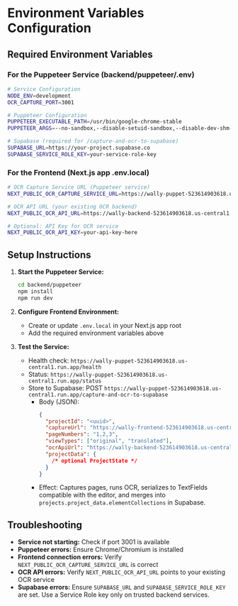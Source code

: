 # Environment Variables Configuration

## Required Environment Variables

### For the Puppeteer Service (backend/puppeteer/.env)

```bash
# Service Configuration
NODE_ENV=development
OCR_CAPTURE_PORT=3001

# Puppeteer Configuration
PUPPETEER_EXECUTABLE_PATH=/usr/bin/google-chrome-stable
PUPPETEER_ARGS=--no-sandbox,--disable-setuid-sandbox,--disable-dev-shm-usage

# Supabase (required for /capture-and-ocr-to-supabase)
SUPABASE_URL=https://your-project.supabase.co
SUPABASE_SERVICE_ROLE_KEY=your-service-role-key
```

### For the Frontend (Next.js app .env.local)

```bash
# OCR Capture Service URL (Puppeteer service)
NEXT_PUBLIC_OCR_CAPTURE_SERVICE_URL=https://wally-puppet-523614903618.us-central1.run.app

# OCR API URL (your existing OCR backend)
NEXT_PUBLIC_OCR_API_URL=https://wally-backend-523614903618.us-central1.run.app/api/ocr/process

# Optional: API Key for OCR service
NEXT_PUBLIC_OCR_API_KEY=your-api-key-here
```

## Setup Instructions

1. **Start the Puppeteer Service:**

   ```bash
   cd backend/puppeteer
   npm install
   npm run dev
   ```

2. **Configure Frontend Environment:**

   - Create or update `.env.local` in your Next.js app root
   - Add the required environment variables above

3. **Test the Service:**
   - Health check: `https://wally-puppet-523614903618.us-central1.run.app/health`
   - Status: `https://wally-puppet-523614903618.us-central1.run.app/status`
   - Store to Supabase: POST `https://wally-puppet-523614903618.us-central1.run.app/capture-and-ocr-to-supabase`
     - Body (JSON):
       ```json
       {
         "projectId": "<uuid>",
         "captureUrl": "https://wally-frontend-523614903618.us-central1.run.app/capture-project/<id>",
         "pageNumbers": "1,2,3",
         "viewTypes": ["original", "translated"],
         "ocrApiUrl": "https://wally-backend-523614903618.us-central1.run.app/projects/process-file",
         "projectData": {
           /* optional ProjectState */
         }
       }
       ```
     - Effect: Captures pages, runs OCR, serializes to TextFields compatible with the editor, and merges into `projects.project_data.elementCollections` in Supabase.

## Troubleshooting

- **Service not starting:** Check if port 3001 is available
- **Puppeteer errors:** Ensure Chrome/Chromium is installed
- **Frontend connection errors:** Verify `NEXT_PUBLIC_OCR_CAPTURE_SERVICE_URL` is correct
- **OCR API errors:** Verify `NEXT_PUBLIC_OCR_API_URL` points to your existing OCR service
- **Supabase errors:** Ensure `SUPABASE_URL` and `SUPABASE_SERVICE_ROLE_KEY` are set. Use a Service Role key only on trusted backend services.
